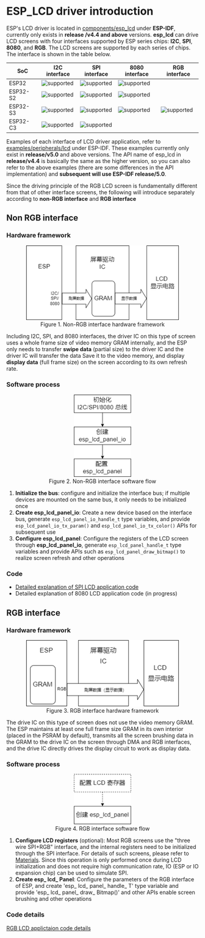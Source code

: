 # ESP_LCD driver introduction

ESP's LCD driver is located in [components/esp_lcd](https://github.com/espressif/esp-idf/tree/master/components/esp_lcd) under **ESP-IDF**, currently only exists in **release /v4.4 and above** versions. **esp_lcd** can drive LCD screens with four interfaces supported by ESP series chips: **I2C**, **SPI**, **8080**, and **RGB**. The LCD screens are supported by each series of chips. The interface is shown in the table below.

|   SoC    |                          I2C interface                          |                          SPI interface                           |                          8080 interface                        |                          RGB interface                         |
| -------- | ----------------------------------------------------------- | ----------------------------------------------------------- | ----------------------------------------------------------- | ----------------------------------------------------------- |
| ESP32    | ![supported](https://img.shields.io/badge/-Supported-green) | ![supported](https://img.shields.io/badge/-Supported-green) | ![supported](https://img.shields.io/badge/-Supported-green) |                                                             |
| ESP32-S2 | ![supported](https://img.shields.io/badge/-Supported-green) | ![supported](https://img.shields.io/badge/-Supported-green) | ![supported](https://img.shields.io/badge/-Supported-green) |                                                             |
| ESP32-S3 | ![supported](https://img.shields.io/badge/-Supported-green) | ![supported](https://img.shields.io/badge/-Supported-green) | ![supported](https://img.shields.io/badge/-Supported-green) | ![supported](https://img.shields.io/badge/-Supported-green) |
| ESP32-C3 | ![supported](https://img.shields.io/badge/-Supported-green) | ![supported](https://img.shields.io/badge/-Supported-green) |                                                             |                                                             |

Examples of each interface of LCD driver application, refer to [examples/peripherals/lcd](https://github.com/espressif/esp-idf/tree/master/examples/peripherals/lcd) under ESP-IDF. These examples currently only exist in **release/v5.0** and above versions. The API name of esp_lcd in **release/v4.4** is basically the same as the higher version, so you can also refer to the above examples (there are some differences in the API implementation) and **subsequent will use ESP-IDF release/5.0**.

Since the driving principle of the RGB LCD screen is fundamentally different from that of other interface screens, the following will introduce separately according to **non-RGB interface** and **RGB interface**

## Non RGB interface

### Hardware framework
<div align=center ><img src="../_static/Non-RGB_hardware_flow.png" width=400/></div>
<div align=center>Figure 1. Non-RGB interface hardware framework</div>

Including I2C, SPI, and 8080 interfaces, the driver IC on this type of screen uses a whole frame size of video memory GRAM internally, and the ESP only needs to transfer **swipe data** (partial size) to the driver IC and the driver IC will transfer the data Save it to the video memory, and display **display data** (full frame size) on the screen according to its own refresh rate.

### Software process

<div align=center ><img src="../_static/Non-RGB_software_flow.png" width=150/></div>
<div align=center>Figure 2. Non-RGB interface software flow</div>

1. **Initialize the bus**: configure and initialize the interface bus; if multiple devices are mounted on the same bus, it only needs to be initialized once
2. **Create esp_lcd_panel_io**: Create a new device based on the interface bus, generate `esp_lcd_panel_io_handle_t` type variables, and provide `esp_lcd_panel_io_tx_param()` and `esp_lcd_panel_io_tx_color()` APIs for subsequent use
3. **Configure esp_lcd_panel**: Configure the registers of the LCD screen through **esp_lcd_panel_io**, generate `esp_lcd_panel_handle_t` type variables and provide APIs such as `esp_lcd_panel_draw_bitmap()` to realize screen refresh and other operations

### Code

* [Detailed explanation of SPI LCD application code](./esp_lcd_spi.md)
* Detailed explanation of 8080 LCD application code (in progress)

## RGB interface

### Hardware framework

<div align=center ><img src="../_static/RGB_hardware_flow.png" width=400/></div>
<div align=center>Figure 3. RGB interface hardware framework</div>

The drive IC on this type of screen does not use the video memory GRAM. The ESP maintains at least one full frame size GRAM in its own interior (placed in the PSRAM by default), transmits all the screen brushing data in the GRAM to the drive IC on the screen through DMA and RGB interfaces, and the drive IC directly drives the display circuit to work as display data.

### Software process

<div align=center ><img src="../_static/RGB_software_flow.png" width=150/></div>
<div align=center>Figure 4. RGB interface software flow</div>

1. **Configure LCD registers** (optional): Most RGB screens use the "three wire SPI+RGB" interface, and the internal registers need to be initialized through the SPI interface. For details of such screens, please refer to [Materials](https://focuslcds.com/3-wire-spi-parallel-rgb-interface-fan4213/). Since this operation is only performed once during LCD initialization and does not require high communication rate, IO (ESP or IO expansion chip) can be used to simulate SPI.
2. **Create esp_ lcd_ Panel**: Configure the parameters of the RGB interface of ESP, and create 'esp_ lcd_ panel_ handle_ T' type variable and provide 'esp_ lcd_ panel_ draw_ Bitmap()' and other APIs enable screen brushing and other operations

### Code details

[RGB LCD applictaion code details](./esp_lcd_rgb.md)
